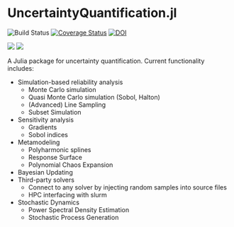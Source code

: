 UncertaintyQuantification.jl
============================

![Build Status](https://github.com/JuliaUQ/UncertaintyQuantification.jl/workflows/CI/badge.svg)
[![Coverage Status](https://codecov.io/gh/JuliaUQ/UncertaintyQuantification.jl/branch/master/graph/badge.svg?token=LfslMAoWvA)](https://codecov.io/gh/JuliaUQ/UncertaintyQuantification.jl)
[![DOI](https://zenodo.org/badge/DOI/10.5281/zenodo.3993816.svg)](https://doi.org/10.5281/zenodo.3993816)

[![](https://img.shields.io/badge/docs-stable-blue.svg)](https://juliauq.github.io/UncertaintyQuantification.jl/stable)
[![](https://img.shields.io/badge/docs-dev-blue.svg)](https://juliauq.github.io/UncertaintyQuantification.jl/dev)

A Julia package for uncertainty quantification. Current functionality includes:

* Simulation-based reliability analysis
  * Monte Carlo simulation
  * Quasi Monte Carlo simulation (Sobol, Halton)
  * (Advanced) Line Sampling
  * Subset Simulation
* Sensitivity analysis
  * Gradients
  * Sobol indices
* Metamodeling
  * Polyharmonic splines
  * Response Surface
  * Polynomial Chaos Expansion
* Bayesian Updating
* Third-party solvers
  * Connect to any solver by injecting random samples into source files
  * HPC interfacing with slurm
* Stochastic Dynamics
  * Power Spectral Density Estimation
  * Stochastic Process Generation
